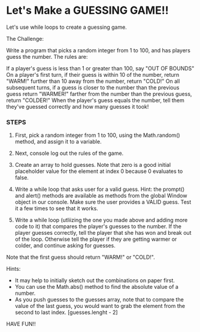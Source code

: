 # Let's Make a GUESSING GAME!!

Let's use while loops to create a guessing game.

The Challenge:

Write a program that picks a random integer from 1 to 100, and has players guess the number. The rules are:

If a player's guess is less than 1 or greater than 100, say "OUT OF BOUNDS"
On a player's first turn, if their guess is
within 10 of the number, return "WARM!"
further than 10 away from the number, return "COLD!"
On all subsequent turns, if a guess is
closer to the number than the previous guess return "WARMER!"
farther from the number than the previous guess, return "COLDER!"
When the player's guess equals the number, tell them they've guessed correctly and how many guesses it took!

### STEPS

1. First, pick a random integer from 1 to 100, using the Math.random() method, and assign it to a variable.

2. Next, console log out the rules of the game.

3. Create an array to hold guesses. Note that zero is a good initial placeholder value for the element at index 0 because 0 evaluates to false.

4. Write a while loop that asks user for a valid guess. Hint: the prompt() and alert() methods are available as methods from the global Window object in our console. Make sure the user provides a VALID guess. Test it a few times to see that it works.

5. Write a while loop (utliizing the one you made above and adding more code to it) that compares the player's guesses to the number. If the player guesses correctly, tell the player that she has won and break out of the loop. Otherwise tell the player if they are getting warmer or colder, and continue asking for guesses.

Note that the first guess should return "WARM!" or "COLD!".

Hints:
<ul>
  <li>It may help to initially sketch out the combinations on paper first.</li>
  <li>You can use the Math.abs() method to find the absolute value of a number.</li>
  <li>As you push guesses to the guesses array, note that to compare the value of the last guess, you would want to grab the element from the second to last index. [guesses.lenght - 2]</li>
</ul>


HAVE FUN!!
